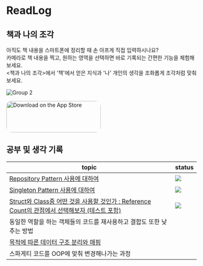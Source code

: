 # ReadLog

## 책과 나의 조각

아직도 책 내용을 스마트폰에 정리할 때 손 아프게 직접 입력하시나요?<br/>
카메라로 책 내용을 찍고, 원하는 영역을 선택하면 바로 기록되는 간편한 기능을 체험해보세요.<br/>
<책과 나의 조각>에서 '책'에서 얻은 지식과 '나' 개인의 생각을 조화롭게 조각처럼 맞춰보세요.<br/>

![Group 2](https://github.com/ProjectInTheClass/ReadLog/assets/26588989/ebcd2880-cea0-4693-a084-60b0c11f88ca)



<a href="https://apps.apple.com/us/app/%EC%B1%85%EA%B3%BC-%EB%82%98%EC%9D%98-%EC%A1%B0%EA%B0%81-%ED%8E%B8%ED%95%9C-%EB%8F%85%EC%84%9C-%EA%B8%B0%EB%A1%9D/id6474217358?itsct=apps_box_badge&amp;itscg=30200" style="display: inline-block; overflow: hidden; border-radius: 13px; width: 250px; height: 83px;"><img src="https://tools.applemediaservices.com/api/badges/download-on-the-app-store/black/ko-kr?size=250x83&amp;releaseDate=1702425600" alt="Download on the App Store" style="border-radius: 13px; width: 250px; height: 83px;"></a>

## 공부 및 생각 기록

| topic                      | status      |
| -------------------------- | ---------- |
| [Repository Pattern 사용에 대하여](https://github.com/SH0123/BookAndMe/issues/2) |   <img src = "https://img.shields.io/badge/complete-brightgreen"/>  | 
| [Singleton Pattern 사용에 대하여](https://github.com/SH0123/BookAndMe/issues/3) |   <img src = "https://img.shields.io/badge/complete-brightgreen"/>  | 
| [Struct와 Class중 어떤 것을 사용할 것인가 : Reference Count의 관점에서 선택해보자 (테스트 포함)](https://github.com/SH0123/BookAndMe/issues/2#issuecomment-1925634088) |   <img src = "https://img.shields.io/badge/complete-brightgreen"/>  | 
| 동일한 역할을 하는 객체들의 코드를 재사용하고 결합도 또한 낮추는 방법 | |
| [목적에 따른 데이터 구조 분리와 매핑](https://github.com/SH0123/BookAndMe/issues/4#issuecomment-2001901034) | |
| 스파게티 코드를 OOP에 맞춰 변경해나가는 과정 | |
